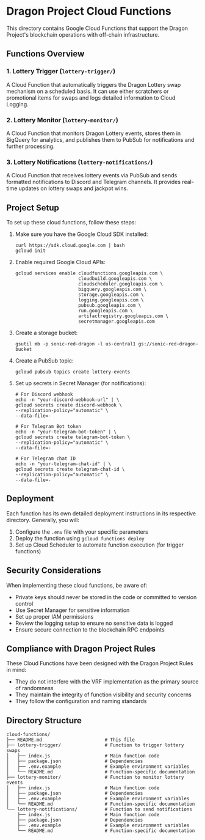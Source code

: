 # Dragon Project Cloud Functions

This directory contains Google Cloud Functions that support the Dragon Project's blockchain operations with off-chain infrastructure.

## Functions Overview

### 1. Lottery Trigger (`lottery-trigger/`)

A Cloud Function that automatically triggers the Dragon Lottery swap mechanism on a scheduled basis. It can use either scratchers or promotional items for swaps and logs detailed information to Cloud Logging.

### 2. Lottery Monitor (`lottery-monitor/`)

A Cloud Function that monitors Dragon Lottery events, stores them in BigQuery for analytics, and publishes them to PubSub for notifications and further processing.

### 3. Lottery Notifications (`lottery-notifications/`)

A Cloud Function that receives lottery events via PubSub and sends formatted notifications to Discord and Telegram channels. It provides real-time updates on lottery swaps and jackpot wins.

## Project Setup

To set up these cloud functions, follow these steps:

1. Make sure you have the Google Cloud SDK installed:
   ```
   curl https://sdk.cloud.google.com | bash
   gcloud init
   ```

2. Enable required Google Cloud APIs:
   ```
   gcloud services enable cloudfunctions.googleapis.com \
                          cloudbuild.googleapis.com \
                          cloudscheduler.googleapis.com \
                          bigquery.googleapis.com \
                          storage.googleapis.com \
                          logging.googleapis.com \
                          pubsub.googleapis.com \
                          run.googleapis.com \
                          artifactregistry.googleapis.com \
                          secretmanager.googleapis.com
   ```

3. Create a storage bucket:
   ```
   gsutil mb -p sonic-red-dragon -l us-central1 gs://sonic-red-dragon-bucket
   ```

4. Create a PubSub topic:
   ```
   gcloud pubsub topics create lottery-events
   ```

5. Set up secrets in Secret Manager (for notifications):
   ```
   # For Discord webhook
   echo -n "your-discord-webhook-url" | \
   gcloud secrets create discord-webhook \
   --replication-policy="automatic" \
   --data-file=-
   
   # For Telegram Bot token
   echo -n "your-telegram-bot-token" | \
   gcloud secrets create telegram-bot-token \
   --replication-policy="automatic" \
   --data-file=-
   
   # For Telegram chat ID
   echo -n "your-telegram-chat-id" | \
   gcloud secrets create telegram-chat-id \
   --replication-policy="automatic" \
   --data-file=-
   ```

## Deployment

Each function has its own detailed deployment instructions in its respective directory. Generally, you will:

1. Configure the `.env` file with your specific parameters
2. Deploy the function using `gcloud functions deploy`
3. Set up Cloud Scheduler to automate function execution (for trigger functions)

## Security Considerations

When implementing these cloud functions, be aware of:

- Private keys should never be stored in the code or committed to version control
- Use Secret Manager for sensitive information
- Set up proper IAM permissions
- Review the logging setup to ensure no sensitive data is logged
- Ensure secure connection to the blockchain RPC endpoints

## Compliance with Dragon Project Rules

These Cloud Functions have been designed with the Dragon Project Rules in mind:

- They do not interfere with the VRF implementation as the primary source of randomness
- They maintain the integrity of function visibility and security concerns
- They follow the configuration and naming standards

## Directory Structure

```
cloud-functions/
├── README.md                       # This file
├── lottery-trigger/                # Function to trigger lottery swaps
│   ├── index.js                    # Main function code
│   ├── package.json                # Dependencies
│   ├── .env.example                # Example environment variables
│   └── README.md                   # Function-specific documentation
├── lottery-monitor/                # Function to monitor lottery events
│   ├── index.js                    # Main function code
│   ├── package.json                # Dependencies
│   ├── .env.example                # Example environment variables
│   └── README.md                   # Function-specific documentation
└── lottery-notifications/          # Function to send notifications
    ├── index.js                    # Main function code
    ├── package.json                # Dependencies
    ├── .env.example                # Example environment variables
    └── README.md                   # Function-specific documentation
``` 